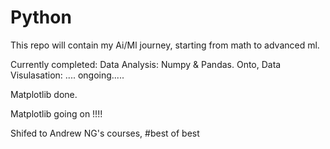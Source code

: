 # Python

This repo will contain my Ai/Ml journey, starting from math to advanced ml.

Currently completed: Data Analysis: Numpy & Pandas. Onto, Data Visulasation: .... ongoing.....

Matplotlib done.

Matplotlib going on !!!!

Shifed to Andrew NG's courses, #best of best